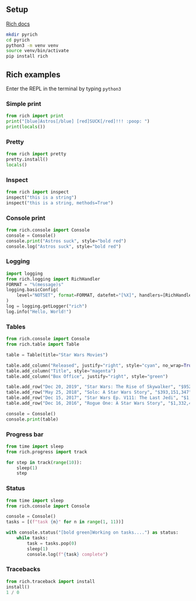 ## Setup
[Rich docs](https://rich.readthedocs.io/en/stable/introduction.html)
```bash
mkdir pyrich
cd pyrich
python3 -m venv venv
source venv/bin/activate
pip install rich
```

## Rich examples
Enter the REPL in the terminal by typing `python3`

### Simple print
```python
from rich import print
print("[blue]Astros[/blue] [red]SUCK[/red]!!! :poop: ")
print(locals())
```

### Pretty
```python
from rich import pretty
pretty.install()
locals()
```

### Inspect
```python
from rich import inspect
inspect("this is a string")
inspect("this is a string, methods=True")
```

### Console print
```python
from rich.console import Console
console = Console()
console.print("Astros suck", style="bold red")
console.log("Astros suck", style="bold red")
```

### Logging
```python
import logging
from rich.logging import RichHandler
FORMAT = "%(message)s"
logging.basicConfig(
    level="NOTSET", format=FORMAT, datefmt="[%X]", handlers=[RichHandler()]
)
log = logging.getLogger("rich")
log.info("Hello, World!")
```

### Tables

```python
from rich.console import Console
from rich.table import Table

table = Table(title="Star Wars Movies")

table.add_column("Released", justify="right", style="cyan", no_wrap=True)
table.add_column("Title", style="magenta")
table.add_column("Box Office", justify="right", style="green")

table.add_row("Dec 20, 2019", "Star Wars: The Rise of Skywalker", "$952,110,690")
table.add_row("May 25, 2018", "Solo: A Star Wars Story", "$393,151,347")
table.add_row("Dec 15, 2017", "Star Wars Ep. V111: The Last Jedi", "$1,332,539,889")
table.add_row("Dec 16, 2016", "Rogue One: A Star Wars Story", "$1,332,439,889")

console = Console()
console.print(table)
```

### Progress bar
```python
from time import sleep
from rich.progress import track

for step in track(range(10)):
    sleep(1)
    step
```
### Status
```python
from time import sleep
from rich.console import Console

console = Console()
tasks = [(f"task {n}" for n in range(1, 11))]

with console.status("[bold green]Working on tasks....") as status:
    while tasks:
        task = tasks.pop(0)
        sleep(1)
        console.log(f"{task} complete")
```

### Tracebacks
```python
from rich.traceback import install
install()
1 / 0
```
